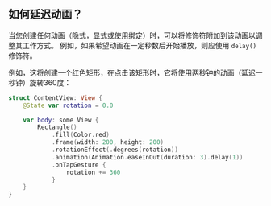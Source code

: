 如何延迟动画？
----

当您创建任何动画（隐式，显式或使用绑定）时，可以将修饰符附加到该动画以调整其工作方式。 例如，如果希望动画在一定秒数后开始播放，则应使用 `delay()`修饰符。

例如，这将创建一个红色矩形，在点击该矩形时，它将使用两秒钟的动画（延迟一秒钟）旋转360度：

```swift
struct ContentView: View {
    @State var rotation = 0.0

    var body: some View {
        Rectangle()
            .fill(Color.red)
            .frame(width: 200, height: 200)
            .rotationEffect(.degrees(rotation))
            .animation(Animation.easeInOut(duration: 3).delay(1))
            .onTapGesture {
                rotation += 360
            }
    }
}
```